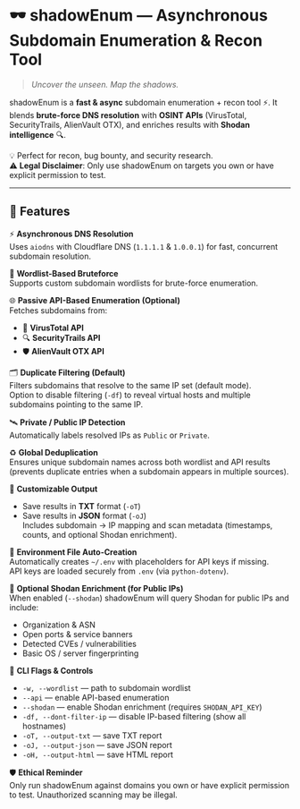 # 🕶️ shadowEnum — Asynchronous Subdomain Enumeration & Recon Tool  

> *Uncover the unseen. Map the shadows.*  

shadowEnum is a **fast & async** subdomain enumeration + recon tool ⚡. It blends **brute-force DNS resolution** with **OSINT APIs** (VirusTotal, SecurityTrails, AlienVault OTX), and enriches results with **Shodan intelligence** 🔍.  

💡 Perfect for recon, bug bounty, and security research.  
⚠️ **Legal Disclaimer**: Only use shadowEnum on targets you own or have explicit permission to test.  

---

## 🚀 Features

⚡ **Asynchronous DNS Resolution**  
Uses `aiodns` with Cloudflare DNS (`1.1.1.1` & `1.0.0.1`) for fast, concurrent subdomain resolution.

📜 **Wordlist-Based Bruteforce**  
Supports custom subdomain wordlists for brute-force enumeration.

🌐 **Passive API-Based Enumeration (Optional)**  
Fetches subdomains from:
- 🧪 **VirusTotal API**
- 🔍 **SecurityTrails API**
- 🛡 **AlienVault OTX API**

🗂 **Duplicate Filtering (Default)**  
Filters subdomains that resolve to the same IP set (default mode).  
Option to disable filtering (`-df`) to reveal virtual hosts and multiple subdomains pointing to the same IP.

🛰 **Private / Public IP Detection**  
Automatically labels resolved IPs as `Public` or `Private`.

♻ **Global Deduplication**  
Ensures unique subdomain names across both wordlist and API results (prevents duplicate entries when a subdomain appears in multiple sources).

💾 **Customizable Output**  
- Save results in **TXT** format (`-oT`)  
- Save results in **JSON** format (`-oJ`)  
Includes subdomain → IP mapping and scan metadata (timestamps, counts, and optional Shodan enrichment).

🔑 **Environment File Auto-Creation**  
Automatically creates `~/.env` with placeholders for API keys if missing.  
API keys are loaded securely from `.env` (via `python-dotenv`).

🔎 **Optional Shodan Enrichment (for Public IPs)**  
When enabled (`--shodan`) shadowEnum will query Shodan for public IPs and include:
- Organization & ASN
- Open ports & service banners
- Detected CVEs / vulnerabilities
- Basic OS / server fingerprinting

🧰 **CLI Flags & Controls**  
- `-w, --wordlist` — path to subdomain wordlist  
- `--api` — enable API-based enumeration  
- `--shodan` — enable Shodan enrichment (requires `SHODAN_API_KEY`)  
- `-df, --dont-filter-ip` — disable IP-based filtering (show all hostnames)  
- `-oT, --output-txt` — save TXT report  
- `-oJ, --output-json` — save JSON report  
- `-oH, --output-html` — save HTML report

🛡 **Ethical Reminder**  
Only run shadowEnum against domains you own or have explicit permission to test. Unauthorized scanning may be illegal.
